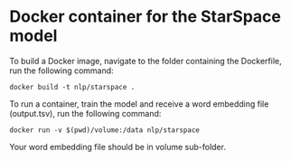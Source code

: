 #  Docker container for the StarSpace model

To build a Docker image, navigate to the folder containing the Dockerfile,  run the following command:

`docker build -t nlp/starspace .`


To run a container, train the model and receive a word embedding file (output.tsv), run the following command:

`docker run -v $(pwd)/volume:/data nlp/starspace`


Your word embedding file should be in volume sub-folder.
